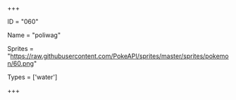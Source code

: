




+++

ID = "060"

Name = "poliwag"

Sprites = "https://raw.githubusercontent.com/PokeAPI/sprites/master/sprites/pokemon/60.png"

Types = ['water']

+++

